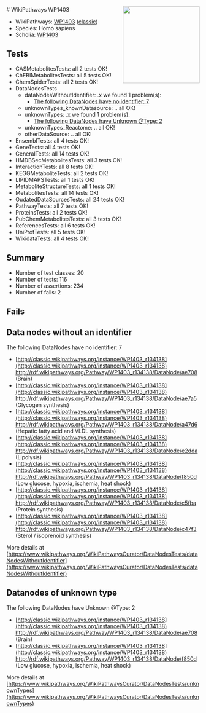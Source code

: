 <img style="float: right; width: 200px" src="https://upload.wikimedia.org/wikipedia/commons/thumb/8/83/Wplogo_with_text_500.png/640px-Wplogo_with_text_500.png" />
# WikiPathways WP1403

* WikiPathways: [WP1403](https://wikipathways.org/pathways/WP1403) ([classic](https://classic.wikipathways.org/instance/WP1403))
* Species: Homo sapiens
* Scholia: [WP1403](https://scholia.toolforge.org/wikipathways/WP1403)
## Tests
* CASMetabolitesTests: all 2 tests OK!
* ChEBIMetabolitesTests: all 5 tests OK!
* ChemSpiderTests: all 2 tests OK!
* DataNodesTests
    * dataNodesWithoutIdentifier: .x we found 1 problem(s):
        * [The following DataNodes have no identifier: 7](#d2d32fa6)
    * unknownTypes_knownDatasource: .. all OK!
    * unknownTypes: .x we found 1 problem(s):
        * [The following DataNodes have Unknown @Type: 2](#839973e0)
    * unknownTypes_Reactome: .. all OK!
    * otherDataSource: .. all OK!
* EnsemblTests: all 4 tests OK!
* GeneTests: all 4 tests OK!
* GeneralTests: all 14 tests OK!
* HMDBSecMetabolitesTests: all 3 tests OK!
* InteractionTests: all 8 tests OK!
* KEGGMetaboliteTests: all 2 tests OK!
* LIPIDMAPSTests: all 1 tests OK!
* MetaboliteStructureTests: all 1 tests OK!
* MetabolitesTests: all 14 tests OK!
* OudatedDataSourcesTests: all 24 tests OK!
* PathwayTests: all 7 tests OK!
* ProteinsTests: all 2 tests OK!
* PubChemMetabolitesTests: all 3 tests OK!
* ReferencesTests: all 6 tests OK!
* UniProtTests: all 5 tests OK!
* WikidataTests: all 4 tests OK!


## Summary

* Number of test classes: 20
* Number of tests: 116
* Number of assertions: 234
* Number of fails: 2

## Fails

<a name="d2d32fa6" />

## Data nodes without an identifier

The following DataNodes have no identifier: 7

* [http://classic.wikipathways.org/instance/WP1403_r134138](http://classic.wikipathways.org/instance/WP1403_r134138) http://rdf.wikipathways.org/Pathway/WP1403_r134138/DataNode/ae708 (Brain)
* [http://classic.wikipathways.org/instance/WP1403_r134138](http://classic.wikipathways.org/instance/WP1403_r134138) http://rdf.wikipathways.org/Pathway/WP1403_r134138/DataNode/ae7a5 (Glycogen synthesis)
* [http://classic.wikipathways.org/instance/WP1403_r134138](http://classic.wikipathways.org/instance/WP1403_r134138) http://rdf.wikipathways.org/Pathway/WP1403_r134138/DataNode/a47d6 (Hepatic fatty acid
and VLDL synthesis)
* [http://classic.wikipathways.org/instance/WP1403_r134138](http://classic.wikipathways.org/instance/WP1403_r134138) http://rdf.wikipathways.org/Pathway/WP1403_r134138/DataNode/e2dda (Lipolysis)
* [http://classic.wikipathways.org/instance/WP1403_r134138](http://classic.wikipathways.org/instance/WP1403_r134138) http://rdf.wikipathways.org/Pathway/WP1403_r134138/DataNode/f850d (Low glucose,
hypoxia, ischemia,
heat shock)
* [http://classic.wikipathways.org/instance/WP1403_r134138](http://classic.wikipathways.org/instance/WP1403_r134138) http://rdf.wikipathways.org/Pathway/WP1403_r134138/DataNode/c5fba (Protein synthesis)
* [http://classic.wikipathways.org/instance/WP1403_r134138](http://classic.wikipathways.org/instance/WP1403_r134138) http://rdf.wikipathways.org/Pathway/WP1403_r134138/DataNode/c47f3 (Sterol / isoprenoid
synthesis)


More details at [https://www.wikipathways.org/WikiPathwaysCurator/DataNodesTests/dataNodesWithoutIdentifier](https://www.wikipathways.org/WikiPathwaysCurator/DataNodesTests/dataNodesWithoutIdentifier)

<a name="839973e0" />

## Datanodes of unknown type

The following DataNodes have Unknown @Type: 2

* [http://classic.wikipathways.org/instance/WP1403_r134138](http://classic.wikipathways.org/instance/WP1403_r134138) http://rdf.wikipathways.org/Pathway/WP1403_r134138/DataNode/ae708 (Brain)
* [http://classic.wikipathways.org/instance/WP1403_r134138](http://classic.wikipathways.org/instance/WP1403_r134138) http://rdf.wikipathways.org/Pathway/WP1403_r134138/DataNode/f850d (Low glucose,
hypoxia, ischemia,
heat shock)


More details at [https://www.wikipathways.org/WikiPathwaysCurator/DataNodesTests/unknownTypes](https://www.wikipathways.org/WikiPathwaysCurator/DataNodesTests/unknownTypes)

